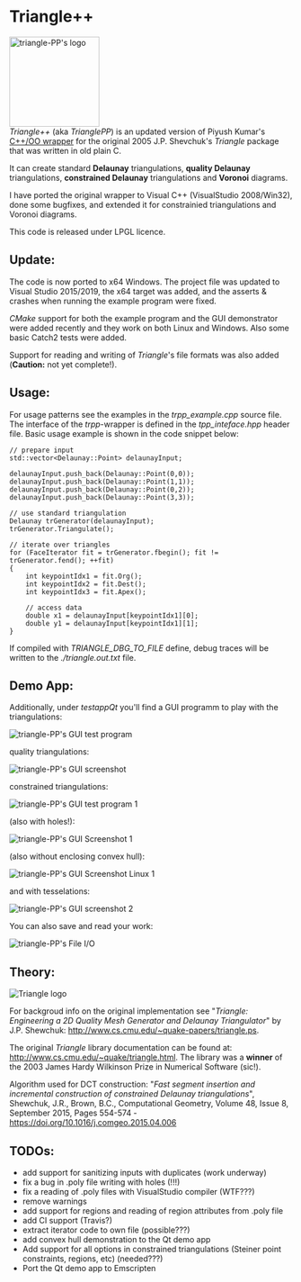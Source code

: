 # Triangle++
[comment]: # " ![triangle-PP's logo](triangle-PP-sm.jpg) "
<img src="triangle-PP-sm.jpg" alt="triangle-PP's logo" width="160"/><br/>*Triangle++* (aka *TrianglePP*) is an updated version of Piyush Kumar's [C++/OO wrapper](https://bitbucket.org/piyush/triangle/overview) for the original 2005 J.P. Shevchuk's *Triangle* package that was written in old plain C.

It can create standard **Delaunay** triangulations, **quality Delaunay** triangulations, **constrained Delaunay** triangulations and **Voronoi** diagrams.

I have ported the original wrapper to Visual C++ (VisualStudio 2008/Win32), done some bugfixes, and extended it for constrainied triangulations and Voronoi diagrams. 

This code is released under LPGL licence.

## Update:

The code is now ported to x64 Windows. The project file was updated to Visual Studio 2015/2019, the x64 target was added, and the asserts & crashes when running the example program were fixed.

*CMake* support for both the example program and the GUI demonstrator were added recently and they work on both Linux and Windows. Also some basic Catch2 tests were added.

Support for reading and writing of *Triangle*'s file formats was also added (**Caution:** not yet complete!).

## Usage:

For usage patterns see the examples in the *trpp_example.cpp* source file. The interface of the *trpp*-wrapper is defined in the *tpp_inteface.hpp* header file. Basic usage example is shown in the code snippet below:

    // prepare input
    std::vector<Delaunay::Point> delaunayInput;
    
    delaunayInput.push_back(Delaunay::Point(0,0));
    delaunayInput.push_back(Delaunay::Point(1,1));
    delaunayInput.push_back(Delaunay::Point(0,2));
    delaunayInput.push_back(Delaunay::Point(3,3));

    // use standard triangulation
    Delaunay trGenerator(delaunayInput);
    trGenerator.Triangulate();

    // iterate over triangles
    for (FaceIterator fit = trGenerator.fbegin(); fit != trGenerator.fend(); ++fit)
    {
        int keypointIdx1 = fit.Org(); 
        int keypointIdx2 = fit.Dest();
        int keypointIdx3 = fit.Apex();

        // access data
        double x1 = delaunayInput[keypointIdx1][0];
        double y1 = delaunayInput[keypointIdx1][1];
    }


If compiled with *TRIANGLE_DBG_TO_FILE* define, debug traces will be written to the *./triangle.out.txt* file.

## Demo App:

Additionally, under *testappQt* you'll find a GUI programm to play with the triangulations:

![triangle-PP's GUI test program](triangle-pp-testApp.gif)

quality triangulations:

![triangle-PP's GUI screenshot](triangle-pp-testApp-Constrained.jpg)

constrained triangulations:

![triangle-PP's GUI test program 1](tri-w-segment-constarints.gif)

(also with holes!):

![triangle-PP's GUI Screenshot 1](triangle-pp-testApp-with-hole.jpg)

(also without enclosing convex hull):

![triangle-PP's GUI Screenshot Linux 1](triangle-pp-Linux-constrained-with-hole.jpg)

and with tesselations:

![triangle-PP's GUI screenshot 2](triangle-pp-testApp-Voronoi.jpg)

You can also save and read your work:

![triangle-PP's File I/O](triangle-pp-testApp-File_IO.jpg)

## Theory:

![Triangle logo](T.gif) 

For backgroud info on the original implementation see "*Triangle: Engineering a 2D Quality Mesh Generator and Delaunay Triangulator*" by J.P. Shewchuk: http://www.cs.cmu.edu/~quake-papers/triangle.ps.

The original *Triangle* library documentation can be found at: http://www.cs.cmu.edu/~quake/triangle.html. The library was a **winner** of the 2003 James Hardy Wilkinson Prize in Numerical Software (sic!).

Algorithm used for DCT construction: "*Fast segment insertion and incremental construction of constrained Delaunay triangulations*", Shewchuk, J.R., Brown, B.C., Computational Geometry, Volume 48, Issue 8, September 2015, Pages 554-574 - https://doi.org/10.1016/j.comgeo.2015.04.006

## TODOs:
 - add support for sanitizing inputs with duplicates (work underway)
 - fix a bug in .poly file writing with holes (!!!)
 - fix a reading of .poly files with VisualStudio compiler (WTF???)
 - remove warnings
 - add support for regions and reading of region attributes from .poly file
 - add CI support (Travis?)
 - extract iterator code to own file (possible???)
 - add convex hull demonstration to the Qt demo app
 - Add support for all options in constrained triangulations (Steiner point constraints, regions, etc) (needed???)
 - Port the Qt demo app to Emscripten


